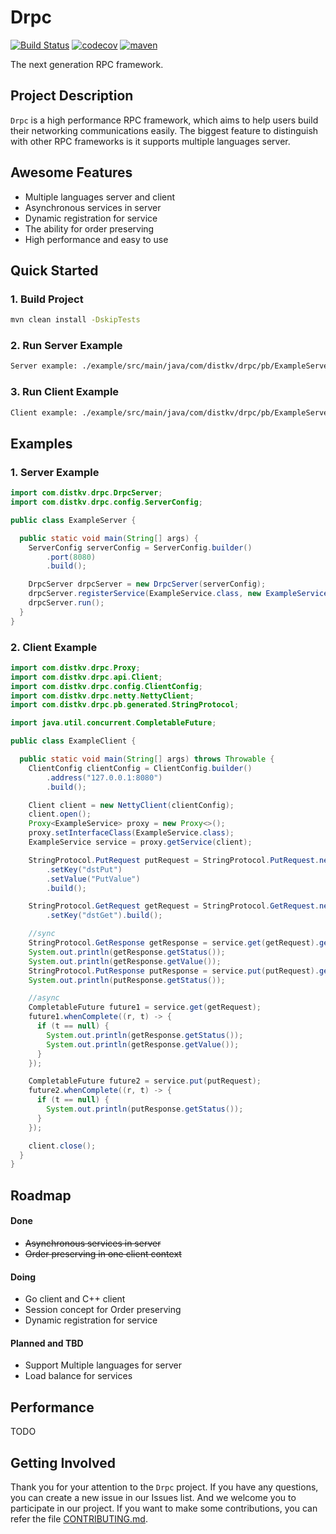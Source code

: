 # Drpc
[![Build Status](https://travis-ci.com/distkv-project/drpc.svg?branch=master)](https://travis-ci.com/distkv-project/drpc)
[![codecov](https://codecov.io/gh/distkv-project/drpc/branch/master/graph/badge.svg)](https://codecov.io/gh/distkv-project/drpc)
[![maven](https://img.shields.io/maven-central/v/com.distkv/drpc.svg)](https://search.maven.org/search?q=com.distkv)

The next generation RPC framework.
## Project Description
`Drpc` is a high performance RPC framework, which aims to help users build their networking communications easily.
The biggest feature to distinguish with other RPC frameworks is it supports multiple languages server.

## Awesome Features
- Multiple languages server and client
- Asynchronous services in server
- Dynamic registration for service
- The ability for order preserving
- High performance and easy to use

## Quick Started
### 1. Build Project
```bash
mvn clean install -DskipTests
```
### 2. Run Server Example
```bash
Server example: ./example/src/main/java/com/distkv/drpc/pb/ExampleServer.java
```
### 3. Run Client Example
```bash
Client example: ./example/src/main/java/com/distkv/drpc/pb/ExampleServer.java
```
## Examples
### 1. Server Example
```java
import com.distkv.drpc.DrpcServer;
import com.distkv.drpc.config.ServerConfig;

public class ExampleServer {

  public static void main(String[] args) {
    ServerConfig serverConfig = ServerConfig.builder()
        .port(8080)
        .build();

    DrpcServer drpcServer = new DrpcServer(serverConfig);
    drpcServer.registerService(ExampleService.class, new ExampleServiceImpl());
    drpcServer.run();
  }
}
```
### 2. Client Example
```java
import com.distkv.drpc.Proxy;
import com.distkv.drpc.api.Client;
import com.distkv.drpc.config.ClientConfig;
import com.distkv.drpc.netty.NettyClient;
import com.distkv.drpc.pb.generated.StringProtocol;

import java.util.concurrent.CompletableFuture;

public class ExampleClient {

  public static void main(String[] args) throws Throwable {
    ClientConfig clientConfig = ClientConfig.builder()
        .address("127.0.0.1:8080")
        .build();

    Client client = new NettyClient(clientConfig);
    client.open();
    Proxy<ExampleService> proxy = new Proxy<>();
    proxy.setInterfaceClass(ExampleService.class);
    ExampleService service = proxy.getService(client);

    StringProtocol.PutRequest putRequest = StringProtocol.PutRequest.newBuilder()
        .setKey("dstPut")
        .setValue("PutValue")
        .build();

    StringProtocol.GetRequest getRequest = StringProtocol.GetRequest.newBuilder()
        .setKey("dstGet").build();

    //sync
    StringProtocol.GetResponse getResponse = service.get(getRequest).get();
    System.out.println(getResponse.getStatus());
    System.out.println(getResponse.getValue());
    StringProtocol.PutResponse putResponse = service.put(putRequest).get();
    System.out.println(putResponse.getStatus());

    //async
    CompletableFuture future1 = service.get(getRequest);
    future1.whenComplete((r, t) -> {
      if (t == null) {
        System.out.println(getResponse.getStatus());
        System.out.println(getResponse.getValue());
      }
    });

    CompletableFuture future2 = service.put(putRequest);
    future2.whenComplete((r, t) -> {
      if (t == null) {
        System.out.println(putResponse.getStatus());
      }
    });

    client.close();
  }
}
```
## Roadmap

#### Done
- ~~Asynchronous services in server~~
- ~~Order preserving in one client context~~

#### Doing
- Go client and C++ client
- Session concept for Order preserving
- Dynamic registration for service

#### Planned and TBD
- Support Multiple languages for server
- Load balance for services

## Performance
TODO

## Getting Involved
Thank you for your attention to the `Drpc` project. If you have any questions, you can create a new issue in our Issues list. And we welcome you to participate in our project. If you want to make some contributions, you can refer the file [CONTRIBUTING.md](https://github.com/dst-project/drpc/blob/master/CONTRIBUTING.md).
